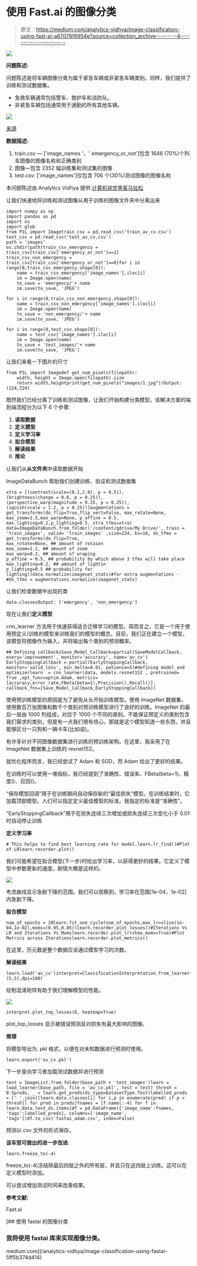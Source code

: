 # 使用 Fast.ai 的图像分类

> 原文：<https://medium.com/analytics-vidhya/image-classification-using-fast-ai-a67078f6954e?source=collection_archive---------4----------------------->

![](img/7ca6de5e99f3d9a9970eba0ea14a5560.png)

**问题陈述:**

问题陈述是将车辆图像分类为属于紧急车辆或非紧急车辆类别。同样，我们提供了训练和测试数据集。

*   急救车辆通常包括警车、救护车和消防队。
*   非紧急车辆包括通常用于通勤的所有其他车辆。

![](img/2953e8b3488447ba85b9c98db614eafb.png)

[来源](https://s3-ap-south-1.amazonaws.com/av-blog-media/wp-content/uploads/2018/08/Emgen.jpg)

**数据描述:**

1.  train.csv — ['image_names '，' emergency_or_not']包含 1646 (70%)个列车图像的图像名称和正确类别
2.  图像—包含 2352 幅训练集和测试集的图像
3.  test.csv: ['image_names']仅包含 706 个(30%)测试图像的图像名称

本问题陈述由 Analytics Vidhya 提供:[计算机视觉黑客马拉松](https://datahack.analyticsvidhya.com/contest/janatahack-computer-vision-hackathon/)

让我们快速地将训练和测试图像从用于训练的图像文件夹中分离出来

```
import numpy as np
import pandas as pd
import os
import glob
from PIL import Imagetrain_csv = pd.read_csv('train_av_cv.csv')
test_csv = pd.read_csv('test_av_cv.csv')
path = 'images'
os.chdir(path)train_csv_emergency = train_csv[train_csv['emergency_or_not']==1]
train_csv_non_emergency = train_csv[train_csv['emergency_or_not']==0]for i in range(0,train_csv_emergency.shape[0]):
    name = train_csv_emergency['image_names'].iloc[i]
    im = Image.open(name)
    to_save = 'emergency/'+ name
    im.save(to_save, 'JPEG')

for i in range(0,train_csv_non_emergency.shape[0]):
    name = train_csv_non_emergency['image_names'].iloc[i]
    im = Image.open(name)
    to_save = 'non_emergency/'+ name
    im.save(to_save, 'JPEG')

for i in range(0,test_csv.shape[0]):
    name = test_csv['image_names'].iloc[i]
    im = Image.open(name)
    to_save = 'test_images/'+ name
    im.save(to_save, 'JPEG')
```

让我们来看一下图片的尺寸

```
from PIL import Imagedef get_num_pixels(filepath):
    width, height = Image.open(filepath).size
    return width,heightprint(get_num_pixels("images/1.jpg"))Output: (224,224)
```

既然我们已经分离了训练和测试图像，让我们开始构建分类模型。该解决方案的端到端流程分为以下 6 个步骤:

1.  **读取数据**
2.  **定义模型**
3.  **定义学习率**
4.  **拟合模型**
5.  **解读结果**
6.  **推论**

让我们从**从文件夹**中读取数据开始

ImageDataBunch 帮助我们创建训练、验证和测试数据集

```
xtra = [(contrast(scale=(0.1,2.0), p = 0.5)),
(brightness(change = 0.6, p = 0.25)),
(perspective_warp(magnitude = 0.25, p = 0.25)),
(squish(scale = 1.2, p = 0.25))]augmentations = get_transforms(do_flip=True,flip_vert=False, max_rotate=None, max_zoom=1.5,max_warp=None, p_affine = 0.5, max_lighting=0.2,p_lighting=0.5, xtra_tfms=xtra) data=ImageDataBunch.from_folder('/content/gdrive/My Drive/', train =  'train_images', valid= 'train_images' ,size=224, bs=16, ds_tfms = get_transforms(do_flip=True,
max_rotate=None, ## amount of rotaion
max_zoom=1.2, ## amount of zoom
max_warp=0.2, ## amount of wraping
p_affine = 0.5, ## probability by which above 3 tfms will take place
max_lighting=0.2, ## amount of lightin
p_lighting=0.5 ## probability for lighting))data.normalize(imagenet_stats)#for extra augmentations - 
#ds_tfms = augmentations.normalize(imagenet_stats)
```

让我们检查数据中出现的类

```
data.classesOutput: ['emergency', 'non_emergency']
```

现在让我们**定义模型**

cnn_learner 方法用于快速获得适合迁移学习的模型。简而言之，它是一个用于使用预定义/训练的模型来训练我们的模型的概念。目前，我们正在建立一个模型，该模型将图像作为输入，并将输出每个类别的预测概率。

```
## Defining callbacksSave_Model_Callback=partial(SaveModelCallback, every='improvement', monitor='accuracy', name='av_cv')
EarlyStoppingCallback = partial(EarlyStoppingCallback, monitor='valid_loss', min_delta=0.01, patience=5)#defining model and optimizerlearn  = cnn_learner(data, models.resnet152 , pretrained= True ,opt_func=optim.Adam, metrics=[accuracy,error_rate,FBeta(beta=1),Precision(),Recall()], callback_fns=[Save_Model_Callback,EarlyStoppingCallback])
```

使用预训练模型的原因是为了避免从头开始训练模型。使用 ImageNet 数据集，使用数百万张图像和数千个类别对预训练模型进行了良好的训练。ImageNet 的最后一层由 1000 列组成，对应于 1000 个不同的类别。不能保证预定义的类别包含我们需求的类别，但是有一点我们很有信心，那就是这个模型知道一些东西，并且能够区分一只狗和一辆卡车(比如说)。

有许多针对不同图像数据集进行训练的预训练架构。在这里，我采用了在 ImageNet 数据集上训练的 resnet152。

就优化程序而言，我已经尝试了 Adam 和 SGD，而 Adam 给出了更好的结果。

在训练时可以使用一堆指标，我已经提到了准确性、错误率、FBeta(beta=1)、精度()、召回()。

“保存模型回调”用于在训练期间自动保存新的“最佳损失”模型。在训练结束时，它加载顶部模型。人们可以指定定义最佳模型的标准。我指定的标准是“准确性”。

“EarlyStoppingCallback”用于在损失连续三次增加或损失连续三次变化小于 0.01 时自动停止训练

**定义学习率**

```
# This helps to find best learning rate for model.learn.lr_find()#Plot of LRlearn.recorder.plot()
```

我们可能希望在拟合模型(下一步)时给出学习率，以获得更好的结果。它定义了模型中参数更新的速度。剧情大概是这样的。

![](img/4d26cafbb32413aa148ca08313a48eb2.png)

考虑曲线显示急剧下降的范围。我们可以观察到，学习率在范围[1e-04，1e-02]内急剧下降。

**拟合模型**

```
num_of_epochs = 20learn.fit_one_cycle(num_of_epochs,max_lr=slice(1e-04,1e-02),moms=(0.95,0.85))learn.recorder.plot_losses()#Iterations Vs LR and Iterations Vs Momslearn.recorder.plot_lr(show_moms=True)#Plot Metrics across Iterationslearn.recorder.plot_metrics()
```

在这里，历元数是整个数据应该通过模型学习的次数。

**解读结果**

```
learn.load('av_cv')interpret=ClassificationInterpretation.from_learner(learn)interpret.plot_confusion_matrix(figsize=(5,5),dpi=100)
```

绘制混淆矩阵有助于我们理解模型的性能。

![](img/890a671505c5907c8007ddd470ade0d5.png)

```
interpret.plot_top_losses(6, heatmap=True)
```

plot_top_losses 显示被错误预测且对损失有最大影响的图像。

**推理**

将模型导出为. pkl 格式，以便在对未知数据进行预测时使用。

```
learn.export('av_cv.pkl')
```

下一步是向学习者加载测试数据并进行预测

```
test = ImageList.from_folder(base_path + 'test_images')learn = load_learner(base_path, file = 'av_cv.pkl', test = test) thresh = 0.5preds, _ = learn.get_preds(ds_type=DatasetType.Test)labelled_preds = [' '.join([learn.data.classes[i] for i,p in enumerate(pred) if p > thresh]) for pred in preds]fnames = [f.name[:-4] for f in learn.data.test_ds.items]df = pd.DataFrame({'image_name':fnames, 'tags':labelled_preds}, columns=['image_name', 'tags'])df.to_csv('fastai_adam.csv', index=False)
```

预测以 csv 文件的形式保存。

**该车型可做出的进一步改进**:

```
learn.freeze_to(-4)
```

freeze_to(-4)冻结除最后四层之外的所有层，并且只在这四层上训练。这可以在定义模型时添加。

可以尝试增加测试时间来改善结果。

**参考文献:**

Fast.ai

[](/analytics-vidhya/image-classification-using-fastai-5ff5b374d414) [## 使用 fastai 的图像分类

### 我将使用 fastai 库来实现图像分类。

medium.com](/analytics-vidhya/image-classification-using-fastai-5ff5b374d414)